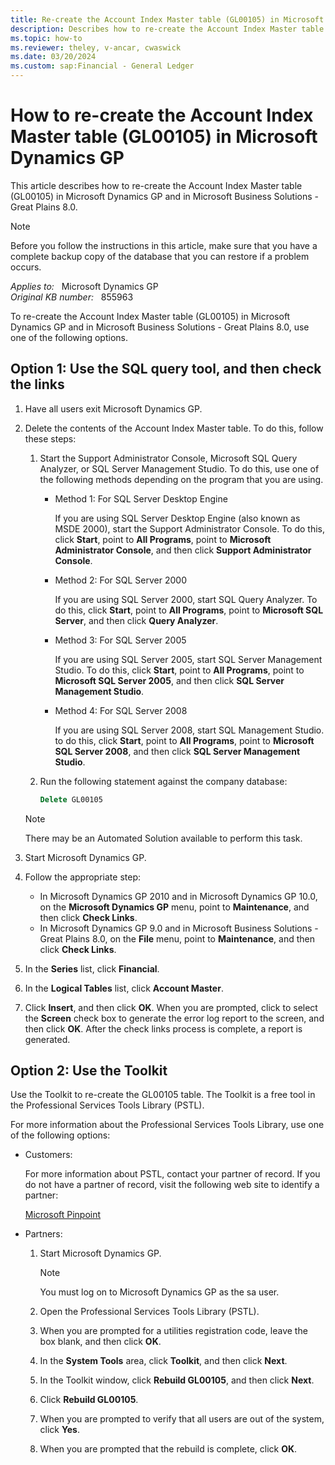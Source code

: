 ```yaml
---
title: Re-create the Account Index Master table (GL00105) in Microsoft Dynamics GP
description: Describes how to re-create the Account Index Master table (GL00105) in Microsoft Dynamics GP and Microsoft Business Solutions - Great Plains 8.0.
ms.topic: how-to
ms.reviewer: theley, v-ancar, cwaswick
ms.date: 03/20/2024
ms.custom: sap:Financial - General Ledger
---
```

# How to re-create the Account Index Master table (GL00105) in Microsoft Dynamics GP

This article describes how to re-create the Account Index Master table (GL00105) in Microsoft Dynamics GP and in Microsoft Business Solutions - Great Plains 8.0.

> [!NOTE]
> Before you follow the instructions in this article, make sure that you have a complete backup copy of the database that you can restore if a problem occurs.

_Applies to:_ &nbsp; Microsoft Dynamics GP  
_Original KB number:_ &nbsp; 855963

To re-create the Account Index Master table (GL00105) in Microsoft Dynamics GP and in Microsoft Business Solutions - Great Plains 8.0, use one of the following options.

## Option 1: Use the SQL query tool, and then check the links

1. Have all users exit Microsoft Dynamics GP.
2. Delete the contents of the Account Index Master table. To do this, follow these steps:
   1. Start the Support Administrator Console, Microsoft SQL Query Analyzer, or SQL Server Management Studio. To do this, use one of the following methods depending on the program that you are using.

      - Method 1: For SQL Server Desktop Engine

          If you are using SQL Server Desktop Engine (also known as MSDE 2000), start the Support Administrator Console. To do this, click **Start**, point to **All Programs**, point to **Microsoft Administrator Console**, and then click **Support Administrator Console**.

      - Method 2: For SQL Server 2000

          If you are using SQL Server 2000, start SQL Query Analyzer. To do this, click **Start**, point to **All Programs**, point to **Microsoft SQL Server**, and then click **Query Analyzer**.

      - Method 3: For SQL Server 2005

          If you are using SQL Server 2005, start SQL Server Management Studio. To do this, click **Start**, point to **All Programs**, point to **Microsoft SQL Server 2005**, and then click **SQL Server Management Studio**.

      - Method 4: For SQL Server 2008

          If you are using SQL Server 2008, start SQL Management Studio. to do this, click **Start**, point to **All Programs**, point to **Microsoft SQL Server 2008**, and then click **SQL Server Management Studio**.  

   2. Run the following statement against the company database:
  
      ```sql
      Delete GL00105
      ```

    > [!NOTE]
    > There may be an Automated Solution available to perform this task.

3. Start Microsoft Dynamics GP.

4. Follow the appropriate step:

   - In Microsoft Dynamics GP 2010 and in Microsoft Dynamics GP 10.0, on the **Microsoft Dynamics GP** menu, point to **Maintenance**, and then click **Check Links**.
   - In Microsoft Dynamics GP 9.0 and in Microsoft Business Solutions - Great Plains 8.0, on the **File** menu, point to **Maintenance**, and then click **Check Links**.
5. In the **Series** list, click **Financial**.
6. In the **Logical Tables** list, click **Account Master**.
7. Click **Insert**, and then click **OK**. When you are prompted, click to select the **Screen** check box to generate the error log report to the screen, and then click **OK**. After the check links process is complete, a report is generated.

## Option 2: Use the Toolkit

Use the Toolkit to re-create the GL00105 table. The Toolkit is a free tool in the Professional Services Tools Library (PSTL).

For more information about the Professional Services Tools Library, use one of the following options:

- Customers:

    For more information about PSTL, contact your partner of record. If you do not have a partner of record, visit the following web site to identify a partner:

    [Microsoft Pinpoint](https://pinpoint.microsoft.com/home)

- Partners:

    1. Start Microsoft Dynamics GP.

        > [!NOTE]
        > You must log on to Microsoft Dynamics GP as the sa user.

    2. Open the Professional Services Tools Library (PSTL).
    3. When you are prompted for a utilities registration code, leave the box blank, and then click **OK**.
    4. In the **System Tools** area, click **Toolkit**, and then click **Next**.
    5. In the Toolkit window, click **Rebuild GL00105**, and then click **Next**.
    6. Click **Rebuild GL00105**.
    7. When you are prompted to verify that all users are out of the system, click **Yes**.
    8. When you are prompted that the rebuild is complete, click **OK**.
